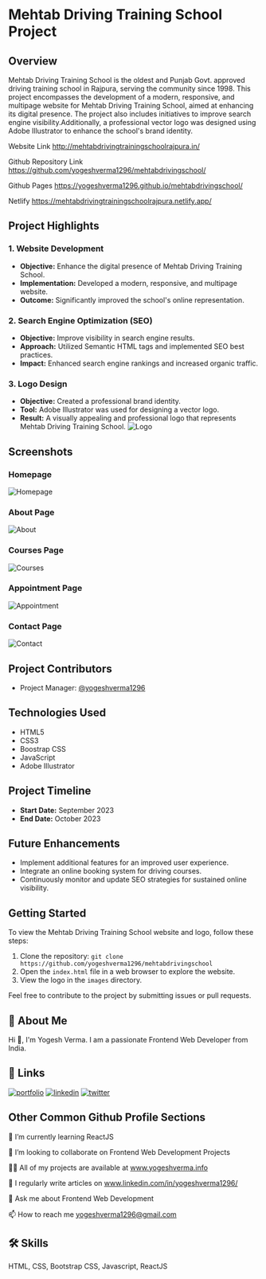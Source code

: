 # Mehtab Driving Training School Project

## Overview

Mehtab Driving Training School is the oldest and Punjab Govt. approved driving training school in Rajpura, serving the community since 1998. This project encompasses the development of a modern, responsive, and multipage website for Mehtab Driving Training School, aimed at enhancing its digital presence. The project also includes initiatives to improve search engine visibility.Additionally, a professional vector logo was designed using Adobe Illustrator to enhance the school's brand identity.

Website Link http://mehtabdrivingtrainingschoolrajpura.in/

Github Repository Link https://github.com/yogeshverma1296/mehtabdrivingschool/

Github Pages https://yogeshverma1296.github.io/mehtabdrivingschool/

Netlify https://mehtabdrivingtrainingschoolrajpura.netlify.app/

## Project Highlights

### 1. Website Development

- **Objective:** Enhance the digital presence of Mehtab Driving Training School.
- **Implementation:** Developed a modern, responsive, and multipage website.
- **Outcome:** Significantly improved the school's online representation.

### 2. Search Engine Optimization (SEO)

- **Objective:** Improve visibility in search engine results.
- **Approach:** Utilized Semantic HTML tags and implemented SEO best practices.
- **Impact:** Enhanced search engine rankings and increased organic traffic.

### 3. Logo Design

- **Objective:** Created a professional brand identity.
- **Tool:** Adobe Illustrator was used for designing a vector logo.
- **Result:** A visually appealing and professional logo that represents Mehtab Driving Training School.
![Logo](https://github.com/yogeshverma1296/mehtabdrivingschool/blob/main/img/logo.png?raw=true)

## Screenshots
### Homepage
![Homepage](https://github.com/yogeshverma1296/mehtabdrivingschool/blob/main/readme/homepage.png?raw=true)

### About Page
![About](https://github.com/yogeshverma1296/mehtabdrivingschool/blob/main/readme/about.png?raw=true)

### Courses Page
![Courses](https://github.com/yogeshverma1296/mehtabdrivingschool/blob/main/readme/courses.png?raw=true)

### Appointment Page
![Appointment](https://github.com/yogeshverma1296/mehtabdrivingschool/blob/main/readme/appointment.png?raw=true)

### Contact Page
![Contact](https://github.com/yogeshverma1296/mehtabdrivingschool/blob/main/readme/contact.png?raw=true)


## Project Contributors

- Project Manager: [@yogeshverma1296](https://github.com/yogeshverma1296)

## Technologies Used

- HTML5
- CSS3
- Boostrap CSS
- JavaScript
- Adobe Illustrator

## Project Timeline

- **Start Date:** September 2023
- **End Date:** October 2023

## Future Enhancements

- Implement additional features for an improved user experience.
- Integrate an online booking system for driving courses.
- Continuously monitor and update SEO strategies for sustained online visibility.

## Getting Started

To view the Mehtab Driving Training School website and logo, follow these steps:

1. Clone the repository: `git clone https://github.com/yogeshverma1296/mehtabdrivingschool`
2. Open the `index.html` file in a web browser to explore the website.
3. View the logo in the `images` directory.

Feel free to contribute to the project by submitting issues or pull requests.


## 🚀 About Me
Hi 👋, I'm Yogesh Verma. I am a passionate Frontend Web Developer from India.


## 🔗 Links
[![portfolio](https://img.shields.io/badge/my_portfolio-000?style=for-the-badge&logo=ko-fi&logoColor=white)](http://yogeshverma.info/)
[![linkedin](https://img.shields.io/badge/linkedin-0A66C2?style=for-the-badge&logo=linkedin&logoColor=white)](https://www.linkedin.com/in/yogeshverma1296/)
[![twitter](https://img.shields.io/badge/twitter-1DA1F2?style=for-the-badge&logo=twitter&logoColor=white)](https://twitter.com/YogeshVerma1296)



## Other Common Github Profile Sections
🌱 I’m currently learning ReactJS

👯 I’m looking to collaborate on Frontend Web Development Projects

👨‍💻 All of my projects are available at www.yogeshverma.info

📝 I regularly write articles on www.linkedin.com/in/yogeshverma1296/

💬 Ask me about Frontend Web Development

📫 How to reach me yogeshverma1296@gmail.com


## 🛠 Skills
HTML, CSS, Bootstrap CSS, Javascript, ReactJS
